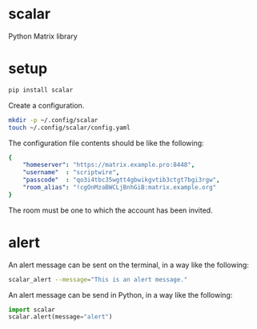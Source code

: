 # scalar

Python Matrix library

# setup

```Bash
pip install scalar
```

Create a configuration.

```Bash
mkdir -p ~/.config/scalar
touch ~/.config/scalar/config.yaml
```

The configuration file contents should be like the following:

```YAML
{
    "homeserver": "https://matrix.example.pro:8448",
    "username"  : "scriptwire",
    "passcode"  : "qo3i4tbc35wgtt4gbwikgvtib3ctgt7bgi3rgw",
    "room_alias": "!cgOnMzaBWCLjBnhGiB:matrix.example.org"
}
```

The room must be one to which the account has been invited.

# alert

An alert message can be sent on the terminal, in a way like the following:

```Bash
scalar_alert --message="This is an alert message."
```

An alert message can be send in Python, in a way like the following:

```Python
import scalar
scalar.alert(message="alert")
```
